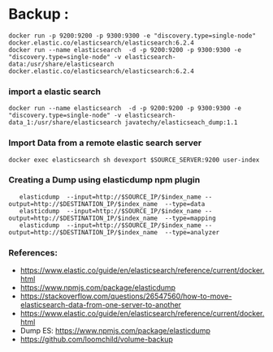 # Backup : 
```
docker run -p 9200:9200 -p 9300:9300 -e "discovery.type=single-node" docker.elastic.co/elasticsearch/elasticsearch:6.2.4
docker run --name elasticsearch  -d -p 9200:9200 -p 9300:9300 -e "discovery.type=single-node" -v elasticsearch-data:/usr/share/elasticsearch docker.elastic.co/elasticsearch/elasticsearch:6.2.4
```

### import a elastic search

```
docker run --name elasticsearch  -d -p 9200:9200 -p 9300:9300 -e "discovery.type=single-node" -v elasticsearch-data_1:/usr/share/elasticsearch javatechy/elasticseach_dump:1.1 
```

### Import Data from a remote elastic search server

```
docker exec elasticsearch sh devexport $SOURCE_SERVER:9200 user-index
```

### Creating a Dump using elasticdump npm plugin

```
   elasticdump  --input=http://$SOURCE_IP/$index_name --output=http://$DESTINATION_IP/$index_name  --type=data
   elasticdump  --input=http://$SOURCE_IP/$index_name --output=http://$DESTINATION_IP/$index_name  --type=mapping
   elasticdump  --input=http://$SOURCE_IP/$index_name --output=http://$DESTINATION_IP/$index_name  --type=analyzer
```

### References:

* https://www.elastic.co/guide/en/elasticsearch/reference/current/docker.html
* https://www.npmjs.com/package/elasticdump
* https://stackoverflow.com/questions/26547560/how-to-move-elasticsearch-data-from-one-server-to-another
* https://www.elastic.co/guide/en/elasticsearch/reference/current/docker.html
* Dump ES: https://www.npmjs.com/package/elasticdump
* https://github.com/loomchild/volume-backup
